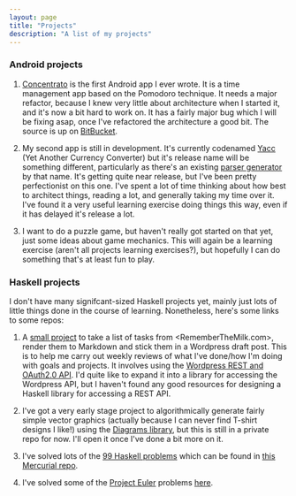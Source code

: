 ```yaml
---
layout: page
title: "Projects"
description: "A list of my projects"
---
```

### Android projects

1. [Concentrato][1] is the first Android app I ever wrote. It is a time management
app based on the Pomodoro technique. It needs a major refactor, because I knew
very little about architecture when I started it, and it's now a bit hard to work
on. It has a fairly major bug which I will be fixing asap, once I've refactored
the architecture a good bit. The source is up on [BitBucket][8].

2. My second app is still in development. It's currently codenamed [Yacc][2] (Yet
Another Currency Converter) but it's release name will be something different,
particularly as there's an existing [parser generator][3] by that name. It's
getting quite near release, but I've been pretty perfectionist on this one. I've
spent a lot of time thinking about how best to architect things, reading a lot,
and generally taking my time over it. I've found it a very useful learning
exercise doing things this way, even if it has delayed it's release a lot.

3. I want to do a puzzle game, but haven't really got started on that yet, just
some ideas about game mechanics. This will again be a learning exercise (aren't
all projects learning exercises?), but hopefully I can do something that's at
least fun to play.

### Haskell projects

I don't have many signifcant-sized Haskell projects yet, mainly just lots of
little things done in the course of learning. Nonetheless, here's some links to
some repos:

1. A [small project][9] to take a list of tasks from <RememberTheMilk.com>, render
them to Markdown and stick them in a Wordpress draft post. This is to help me
carry out weekly reviews of what I've done/how I'm doing with goals and projects.
It involves using the [Wordpress REST and OAuth2.0 API][10]. I'd quite like to
expand it into a library for accessing the Wordpress API, but I haven't found any
good resources for designing a Haskell library for accessing a REST API.

2. I've got a very early stage project to algorithmically generate fairly simple
vector graphics (actually because I can never find T-shirt designs I like!) using
the [Diagrams library][11], but this is still in a private repo for now. I'll open
it once I've done a bit more on it.

2. I've solved lots of the [99 Haskell problems][4] which can be found in [this
Mercurial repo][5].

3. I've solved some of the [Project Euler][6] problems [here][7].



[1]: https://play.google.com/store/apps/details?id=com.omricat.concentrato
[2]: https://github.com/grodin/yacc
[3]: http://en.wikipedia.org/wiki/Yacc
[4]: https://wiki.haskell.org/H-99:_Ninety-Nine_Haskell_Problems
[5]: https://bitbucket.org/grodin/learnyouahaskell-99haskell-problems
[6]: https://projecteuler.net/problems
[7]: https://bitbucket.org/grodin/project-euler
[8]: https://bitbucket.org/grodin/concentrato
[9]: https://bitbucket.org/grodin/rtm-completed-tasks-to-wordpress
[10]: https://developer.wordpress.com/docs/api/
[11]: http://projects.haskell.org/diagrams/
